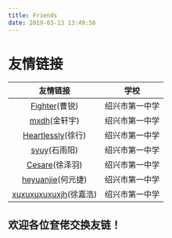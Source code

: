 ```yaml
---
title: Friends
date: 2019-03-13 13:49:58
---
```

# 友情链接
|  友情链接   |      学校      |
| :---------: | :------------: |
|   [Fighter](http://fighter.cf)(曹锐) | 绍兴市第一中学 |
| [mxdh](https://mxdh.github.io)(金轩宇) | 绍兴市第一中学 |
| [Heartlessly](https://heartlessly.github.io)(徐行) | 绍兴市第一中学 |
|    [syuy](https://hexo.syuy.top)(石雨阳) | 绍兴市第一中学 |
|     [Cesare](https://cesarelg.github.io)(徐泽羽) | 绍兴市第一中学 |
|     [heyuanjie](https://heyuanjie.github.io)(何元捷)  | 绍兴市第一中学 |
| [xuxuxuxuxuxjh](https://xuxuxuxuxuxjh.github.io)(徐嘉浩) |绍兴市第一中学 |

## 欢迎各位奆佬交换友链！